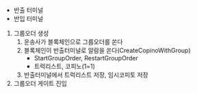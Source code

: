 - 반출 터미널
- 반입 터미널


1. 그룹오더 생성
	1. 운송사가 블록체인으로 그룹오더를 쏜다
	2. 블록체인이 반출터미널로 알람을 쏜다(CreateCopinoWithGroup)
		- StartGroupOrder, RestartGroupOrder
		- 트럭리스트, 코피노(1=1)
	3. 반출터미널에서 트럭리스트 저장, 임시코피토 저장
2. 그룹오더 게이트 진입
